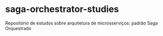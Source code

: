 # saga-orchestrator-studies
Repositório de estudos sobre arquitetura de microsserviços: padrão Saga Orquestrado
